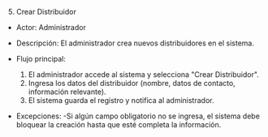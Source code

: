 5. Crear Distribuidor

- Actor: Administrador
- Descripción: El administrador crea nuevos distribuidores en el sistema.
- Flujo principal:

  1. El administrador accede al sistema y selecciona "Crear Distribuidor".
  2. Ingresa los datos del distribuidor (nombre, datos de contacto, información relevante).
  3. El sistema guarda el registro y notifica al administrador.

- Excepciones:
  -Si algún campo obligatorio no se ingresa, el sistema debe bloquear la creación hasta que esté completa la información.

